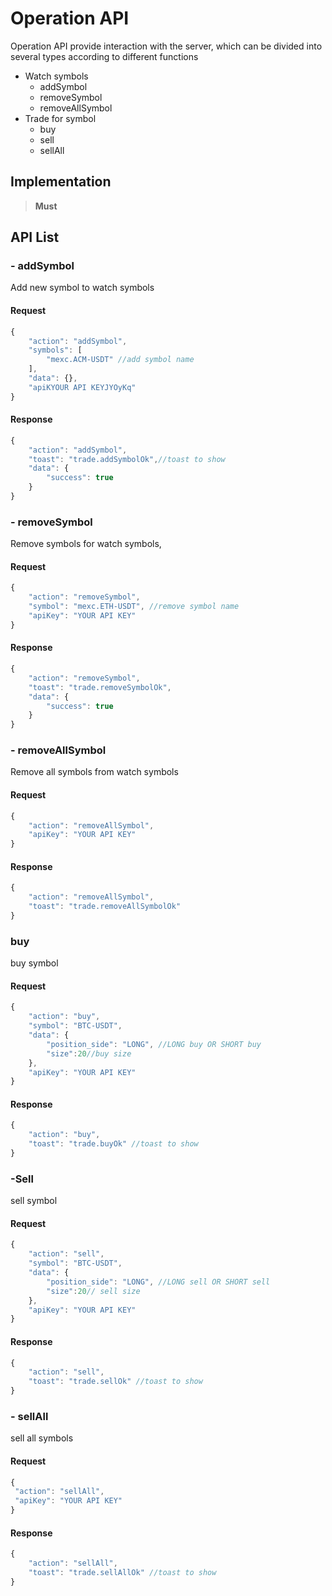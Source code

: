 # Operation API

Operation API provide interaction with the server, which can be divided into several types according to different functions

- Watch symbols
  - addSymbol
  - removeSymbol
  - removeAllSymbol
- Trade for symbol
  - buy
  - sell
  - sellAll

## Implementation

> **Must**

## API List

### -  addSymbol

Add new symbol to watch symbols

#### Request

```javascript
{
    "action": "addSymbol",
    "symbols": [
        "mexc.ACM-USDT" //add symbol name
    ],
    "data": {},
    "apiKYOUR API KEYJYOyKq"
}
```

#### Response

```javascript
{
    "action": "addSymbol",
    "toast": "trade.addSymbolOk",//toast to show
    "data": {
        "success": true
    }
}
```

### - removeSymbol

Remove symbols for watch symbols,

#### Request

```javascript
{
    "action": "removeSymbol",
    "symbol": "mexc.ETH-USDT", //remove symbol name
    "apiKey": "YOUR API KEY"
}
```

#### Response

```javascript
{
    "action": "removeSymbol",
    "toast": "trade.removeSymbolOk",
    "data": {
        "success": true
    }
}
```

### - removeAllSymbol

Remove all symbols from watch symbols

#### Request

```javascript
{
    "action": "removeAllSymbol",
    "apiKey": "YOUR API KEY"
}
```

#### Response

```javascript
{
    "action": "removeAllSymbol",
    "toast": "trade.removeAllSymbolOk"
}
```

### buy

buy symbol

#### Request

```javascript
{
    "action": "buy",
    "symbol": "BTC-USDT",
    "data": {
        "position_side": "LONG", //LONG buy OR SHORT buy
        "size":20//buy size
    },
    "apiKey": "YOUR API KEY"
}
```

#### Response

```javascript
{
    "action": "buy",
    "toast": "trade.buyOk" //toast to show
}
```

### -Sell

sell symbol

#### Request

```javascript
{
    "action": "sell",
    "symbol": "BTC-USDT",
    "data": {
        "position_side": "LONG", //LONG sell OR SHORT sell
        "size":20// sell size
    },
    "apiKey": "YOUR API KEY"
}
```

#### Response

```javascript
{
    "action": "sell",
    "toast": "trade.sellOk" //toast to show
}
```

### - sellAll

sell all symbols

#### Request

```javascript
{
 "action": "sellAll",
 "apiKey": "YOUR API KEY"
}
```

#### Response

```javascript
{
    "action": "sellAll",
    "toast": "trade.sellAllOk" //toast to show
}
```
